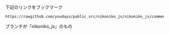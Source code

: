下記のリンクをブックマーク
```
https://rawgithub.com/youdays/public_src/nikoniko_js/nikoniko_js/commentGraph.js
```
ブランチが「nikoniko_js」のもの
